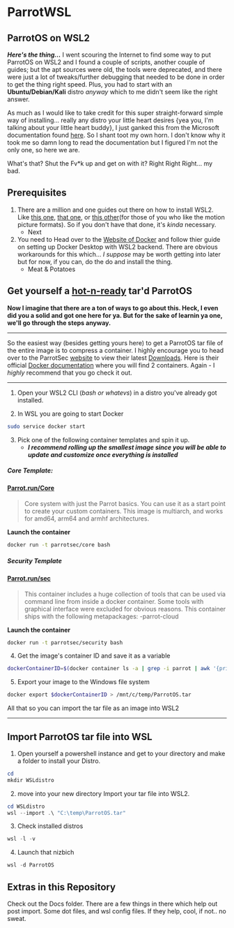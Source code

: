 ParrotWSL
===========
ParrotOS on WSL2
-------------------

**_Here's the thing..._** I went scouring the Internet to find some way to put ParrotOS on WSL2 and I found a couple of scripts, another couple of guides; but the apt sources were old, the tools were deprecated, and there were just a lot of tweaks/further debugging that needed to be done in order to get the thing right speed. Plus, you had to start with an **Ubuntu/Debian/Kali** distro _anyway_ which to me didn't seem like the right answer. 

As much as I would like to take credit for this super straight-forward simple way of installing... really any distro your little heart desires {yea you, I'm talking about your little heart buddy}, I just ganked this from the Microsoft documentation found [here](https://learn.microsoft.com/en-us/windows/wsl/use-custom-distro). So I shant toot my own horn. I don't know why it took me so damn long to read the documentation but I figured I'm not the only one, so here we are.

What's that? Shut the Fv\*k up and get on with it? Right Right Right... my bad.

Prerequisites 
-------------

1. There are a million and one guides out there on how to install WSL2.  Like [this one](https://learn.microsoft.com/en-us/windows/wsl/install), [that one](https://www.ceos3c.com/wsl-2/install-wsl2-with-windows-terminal/#:~:text=Install%20WSL2%20on%20Windows%20-%20The%20Easiest%20Way,3%20Step%203%20-%20Initial%20Ubuntu%20Setup%20), or [this other](https://youtu.be/VMZH9Pj2dXw)\(for those of you who like the motion picture formats\). So if you don't have that done, it's *kinda* necessary.
   - Next
2. You need to Head over to the [Website of Docker](https://docs.docker.com/desktop/install/windows-install/) and follow thier guide on setting up Docker Desktop with WSL2 backend. There are obvious workarounds for this which... *I suppose* may be worth getting into later but for now, if you can, do the do and install the thing.
   - Meat & Potatoes

 Get yourself a [hot-n-ready](https://littlecaesars.com/) tar'd ParrotOS
 -----------
**Now I imagine that there are a ton of ways to go about this.  Heck, I even did you a solid and got one here for ya.  But for the sake of learnin ya one, we'll go through the steps anyway.**

___

So the easiest way \(besides getting yours here\) to get a ParrotOS tar file of the entire image is to compress a container. I  highly encourage you to head over to the ParrotSec [website](https://parrotsec.org) to view their latest [Downloads](https://parrotsec.org/download/). Here is their official [Docker documentation](https://parrotsec.org/docs/cloud/parrot-on-docker/) where you will find 2 containers.  Again - I *highly* recommend that you go check it out.  
___
1. Open your WSL2 CLI (*bash or whatevs*) in a distro you've already got installed.

2. In WSL you are going to start Docker
```bash
sudo service docker start
```
3. Pick one of the following container templates and spin it up.
   + **_I recommend rolling up the smallest image since you will be able to update and customize once everything is installed_**

##### Core Template:
#### [Parrot.run/Core](https://parrotsec.org/docs/cloud/parrot-on-docker/#parrotruncore)
  >Core system with just the Parrot basics. You can use it as a start point to create your custom containers.
  >This image is multiarch, and works for amd64, arm64 and armhf architectures.

  **__Launch the container__**
  ```bash
  docker run -t parrotsec/core bash
  ```
##### Security Template
#### [Parrot.run/sec](https://parrotsec.org/docs/cloud/parrot-on-docker/#parrotrunsecurity)
  >This container includes a huge collection of tools that can be used via command line from inside a docker container.
  >Some tools with graphical interface were excluded for obvious reasons.
  >This container ships with the following metapackages:
  > -parrot-cloud

  **__Launch the container__**
  ```bash
  docker run -t parrotsec/security bash
  ```
  
  4. Get the image's container ID and save it as a variable 
  ```bash
  dockerContainerID=$(docker container ls -a | grep -i parrot | awk '{print $1}')
  ```
  5. Export your image to the Windows file system
  ```bash
  docker export $dockerContainerID > /mnt/c/temp/ParrotOS.tar
  ```
  All that so you can import the tar file as an image into WSL2
 ___
 
 Import ParrotOS tar file into WSL
 ---
 
  1. Open yourself a powershell instance and get to your <User> directory and make a folder to install your Distro.
  ```powershell
  cd
  mkdir WSLdistro
  ```
  
  2. move into your new directory Import your tar file into WSL2.
  ```powershell
  cd WSLdistro
  wsl --import .\ "C:\temp\ParrotOS.tar"
  ```
  3. Check installed distros
  ```powershell
  wsl -l -v
  ```
  4. Launch that nizbich
  ```powershell
  wsl -d ParrotOS
  ```
  
Extras in this Repository
---
Check out the Docs folder.  There are a few things in there which help out post import.
Some dot files, and wsl config files.  If they help, cool, if not.. no sweat.
